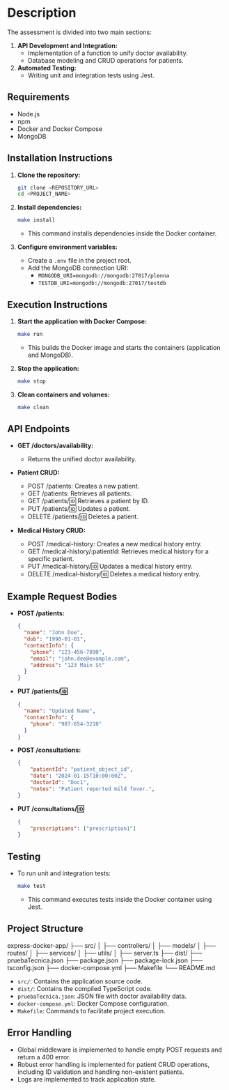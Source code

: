 # Description

The assessment is divided into two main sections:

1. **API Development and Integration:**
    * Implementation of a function to unify doctor availability.
    * Database modeling and CRUD operations for patients.
2. **Automated Testing:**
    * Writing unit and integration tests using Jest.

## Requirements

* Node.js
* npm
* Docker and Docker Compose
* MongoDB

## Installation Instructions

1. **Clone the repository:**

    ```bash
    git clone <REPOSITORY_URL>
    cd <PROJECT_NAME>
    ```

2. **Install dependencies:**

    ```bash
    make install
    ```

    * This command installs dependencies inside the Docker container.

3. **Configure environment variables:**
    * Create a `.env` file in the project root.
    * Add the MongoDB connection URI:
        * `MONGODB_URI=mongodb://mongodb:27017/plenna`
        * `TESTDB_URI=mongodb://mongodb:27017/testdb`

## Execution Instructions

1. **Start the application with Docker Compose:**

    ```bash
    make run
    ```

    * This builds the Docker image and starts the containers (application and MongoDB).

2. **Stop the application:**

    ```bash
    make stop
    ```

3. **Clean containers and volumes:**

    ```bash
    make clean
    ```

## API Endpoints

* **GET /doctors/availability:**
  * Returns the unified doctor availability.
* **Patient CRUD:**
  * POST /patients: Creates a new patient.
  * GET /patients: Retrieves all patients.
  * GET /patients/:id: Retrieves a patient by ID.
  * PUT /patients/:id: Updates a patient.
  * DELETE /patients/:id: Deletes a patient.

* **Medical History CRUD:**
  * POST /medical-history: Creates a new medical history entry.
  * GET /medical-history/:patientId: Retrieves medical history for a specific patient.
  * PUT /medical-history/:id: Updates a medical history entry.
  * DELETE /medical-history/:id: Deletes a medical history entry.

## Example Request Bodies

* **POST /patients:**

    ```json
    {
      "name": "John Doe",
      "dob": "1990-01-01",
      "contactInfo": {
        "phone": "123-456-7890",
        "email": "john.dee@example.com",
        "address": "123 Main St"
      }
    }
    ```

* **PUT /patients/:id:**

    ```json
    {
      "name": "Updated Name",
      "contactInfo": {
        "phone": "987-654-3210"
      }
    }
    ```

* **POST /consultations:**

    ```json
    {
        "patientId": "patient_object_id",
        "date": "2024-01-15T10:00:00Z",
        "doctorId": "Doc1",
        "notes": "Patient reported mild fever.",
    }
    ```

* **PUT /consultations/:id:**

    ```json
    {
        "prescriptions": ["prescription1"]
    }
    ```

## Testing

* To run unit and integration tests:

    ```bash
    make test
    ```

  * This command executes tests inside the Docker container using Jest.

## Project Structure

express-docker-app/
├── src/
│   ├── controllers/
│   ├── models/
│   ├── routes/
│   ├── services/
│   ├── utils/
│   ├── server.ts
├── dist/
├── pruebaTecnica.json
├── package.json
├── package-lock.json
├── tsconfig.json
├── docker-compose.yml
├── Makefile
└── README.md

* `src/`: Contains the application source code.
* `dist/`: Contains the compiled TypeScript code.
* `pruebaTecnica.json`: JSON file with doctor availability data.
* `docker-compose.yml`: Docker Compose configuration.
* `Makefile`: Commands to facilitate project execution.

## Error Handling

* Global middleware is implemented to handle empty POST requests and return a 400 error.
* Robust error handling is implemented for patient CRUD operations, including ID validation and handling non-existent patients.
* Logs are implemented to track application state.
